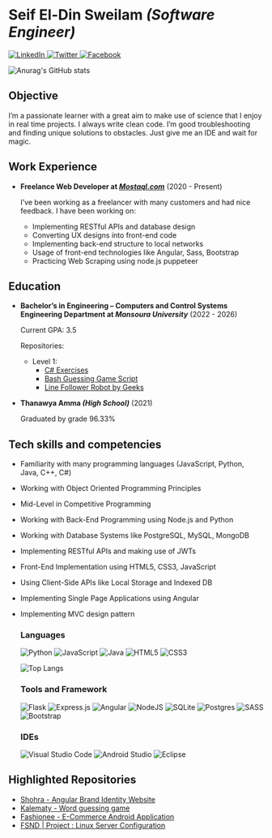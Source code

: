 # Seif El-Din Sweilam _(Software Engineer)_

[![LinkedIn](https://img.shields.io/badge/linkedin-%230077B5.svg?style=for-the-badge&logo=linkedin&logoColor=white)
](https://www.linkedin.com/in/saifsweelam/)
[![Twitter](https://img.shields.io/badge/Twitter-%231DA1F2.svg?style=for-the-badge&logo=Twitter&logoColor=white)
](https://twitter.com/seif_sweilam)
[![Facebook](https://img.shields.io/badge/Facebook-%231877F2.svg?style=for-the-badge&logo=Facebook&logoColor=white)
](https://www.facebook.com/seif.eldinwael.330)

![Anurag's GitHub stats](https://github-readme-stats.vercel.app/api?username=saifsweelam&show_icons=true&theme=transparent)


## Objective
I’m a passionate learner with a great aim to make use of science that I enjoy in real time projects. I always write clean code. I’m good troubleshooting and finding unique solutions to obstacles. Just give me an IDE and wait for magic.

## Work Experience
* **Freelance Web Developer at _[Mostaql.com](https://mostaql.com)_** (2020 - Present)

  I’ve been working as a freelancer with many customers and had nice feedback. I have been working on:
  * Implementing RESTful APIs and database design
  * Converting UX designs into front-end code
  * Implementing back-end structure to local networks
  * Usage of front-end technologies like Angular, Sass, Bootstrap
  * Practicing Web Scraping using node.js puppeteer

## Education
* **Bachelor’s in Engineering – Computers and Control Systems Engineering Department at _Mansoura University_** (2022 - 2026)

  Current GPA: 3.5

  Repositories:
  * Level 1:
    * [C# Exercises](https://github.com/saifsweelam/csharp-exercises)
    * [Bash Guessing Game Script](https://github.com/saifsweelam/bash-guessing-game)
    * [Line Follower Robot by Geeks](https://github.com/saifsweelam/geeks-line-follower)

* **Thanawya Amma _(High School)_** (2021)
  
  Graduated by grade 96.33%

## Tech skills and competencies
* Familiarity with many programming languages (JavaScript, Python, Java, C++, C#)
* Working with Object Oriented Programming Principles
* Mid-Level in Competitive Programming
* Working with Back-End Programming using Node.js and Python
* Working with Database Systems like PostgreSQL, MySQL, MongoDB
* Implementing RESTful APIs and making use of JWTs
* Front-End Implementation using HTML5, CSS3, JavaScript
* Using Client-Side APIs like Local Storage and Indexed DB
* Implementing Single Page Applications using Angular
* Implementing MVC design pattern

  ### Languages
  ![Python](https://img.shields.io/badge/python-3670A0?style=for-the-badge&logo=python&logoColor=ffdd54)
  ![JavaScript](https://img.shields.io/badge/javascript-%23323330.svg?style=for-the-badge&logo=javascript&logoColor=%23F7DF1E)
  ![Java](https://img.shields.io/badge/java-%23ED8B00.svg?style=for-the-badge&logo=java&logoColor=white)
  ![HTML5](https://img.shields.io/badge/html5-%23E34F26.svg?style=for-the-badge&logo=html5&logoColor=white)
  ![CSS3](https://img.shields.io/badge/css3-%231572B6.svg?style=for-the-badge&logo=css3&logoColor=white)

  ![Top Langs](https://github-readme-stats.vercel.app/api/top-langs/?username=saifsweelam&show_icons=true&theme=transparent)


  ### Tools and Framework
  ![Flask](https://img.shields.io/badge/flask-%23000.svg?style=for-the-badge&logo=flask&logoColor=white)
  ![Express.js](https://img.shields.io/badge/express.js-%23404d59.svg?style=for-the-badge&logo=express&logoColor=%2361DAFB)
  ![Angular](https://img.shields.io/badge/angular-%23DD0031.svg?style=for-the-badge&logo=angular&logoColor=white)
  ![NodeJS](https://img.shields.io/badge/node.js-6DA55F?style=for-the-badge&logo=node.js&logoColor=white)
  ![SQLite](https://img.shields.io/badge/sqlite-%2307405e.svg?style=for-the-badge&logo=sqlite&logoColor=white)
  ![Postgres](https://img.shields.io/badge/postgres-%23316192.svg?style=for-the-badge&logo=postgresql&logoColor=white)
  ![SASS](https://img.shields.io/badge/SASS-hotpink.svg?style=for-the-badge&logo=SASS&logoColor=white)
  ![Bootstrap](https://img.shields.io/badge/bootstrap-%23563D7C.svg?style=for-the-badge&logo=bootstrap&logoColor=white)


  ### IDEs
  ![Visual Studio Code](https://img.shields.io/badge/Visual%20Studio%20Code-0078d7.svg?style=for-the-badge&logo=visual-studio-code&logoColor=white)
  ![Android Studio](https://img.shields.io/badge/Android%20Studio-3DDC84.svg?style=for-the-badge&logo=android-studio&logoColor=white)
  ![Eclipse](https://img.shields.io/badge/Eclipse-FE7A16.svg?style=for-the-badge&logo=Eclipse&logoColor=white)

## Highlighted Repositories
* [Shohra - Angular Brand Identity Website](https://github.com/saifsweelam/shohra)
* [Kalematy - Word guessing game](https://github.com/saifsweelam/kalematy)
* [Fashionee - E-Commerce Android Application](https://github.com/saifsweelam/fashionee)
* [FSND | Project : Linux Server Configuration](https://github.com/saifsweelam/linux-server-configuration)
